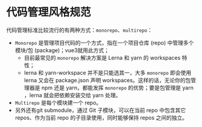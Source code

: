 # 代码管理风格规范

代码管理标准比较流行的有两种方式：`monorepo`、`multirepo`：
- `Monorepo` 是管理项目代码的一个方式，指在一个项目仓库 (repo) 中管理多个模块/包 (package)；vue3就用此方式；
    - 目前最常见的 `monorepo` 解决方案是 Lerna 和 yarn 的 workspaces 特性；
    - lerna 和 yarn-workspace 并不是只能选其一，大多 `monorepo` 即会使用 lerna 又会在 package.json 声明 workspaces。这样的话，无论你的包管理器是 npm 还是 yarn，都能发挥 `monorepo` 的优势；要是包管理是 yarn ，lerna 就会把依赖安装交给 yarn 处理。
- `Multirepo` 是每个模块建一个 repo。
- 另外还有git submodule，通过 Git 子模块，可以在当前 repo 中包含其它 repos、作为当前 repo 的子目录使用，同时能够保持 repos 之间的独立。
